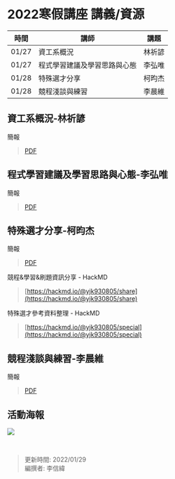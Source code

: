 # 2022寒假講座 講義/資源

| 時間 | 講師| 講題 |
|---------|---------|----------|
|01/27|資工系概況|林祈諺|
|01/27|程式學習建議及學習思路與心態|李弘唯|
|01/28|特殊選才分享|柯昀杰|
|01/28|競程淺談與練習|李晨維|

## 資工系概況-林祈諺
簡報
>[PDF](https://github.com/LMcps/Bulletin-Board/blob/58880058553f93ba0b8bab63102523edded7765b/%E5%90%84%E9%A1%9E%E7%B0%A1%E5%A0%B1%E3%80%81%E8%B3%87%E6%96%99/2021%E3%80%812022(%E7%AC%AC%E5%9B%9B%E5%B1%86)/2022%E5%AF%92%E5%81%87%E8%AC%9B%E5%BA%A7/%E8%B3%87%E5%B7%A5%E7%B3%BB%E6%A6%82%E6%B3%81-%E6%9E%97%E7%A5%88%E8%AB%BA.pdf)

## 程式學習建議及學習思路與心態-李弘唯
簡報
>[PDF](https://github.com/lmshlmcps4th/Bulletin-Board/blob/42c28c7fd3ac3b6035cae65a4970df68501146b7/%E5%90%84%E9%A1%9E%E7%B0%A1%E5%A0%B1%E3%80%81%E8%B3%87%E6%96%99/2022%E5%AF%92%E5%81%87%E8%AC%9B%E5%BA%A7/%E7%A8%8B%E5%BC%8F%E5%AD%B8%E7%BF%92%E5%BB%BA%E8%AD%B0%E5%8F%8A%E5%AD%B8%E7%BF%92%E6%80%9D%E8%B7%AF%E8%88%87%E5%BF%83%E6%85%8B-%E6%9D%8E%E5%BC%98%E5%94%AF.pdf)


## 特殊選才分享-柯昀杰
簡報
>[PDF](https://github.com/lmshlmcps4th/Bulletin-Board/blob/590b69d66d7c84ccad0a940c781b392b01ef8280/%E5%90%84%E9%A1%9E%E7%B0%A1%E5%A0%B1%E3%80%81%E8%B3%87%E6%96%99/2022%E5%AF%92%E5%81%87%E8%AC%9B%E5%BA%A7/%E7%89%B9%E6%AE%8A%E9%81%B8%E6%89%8D%E5%88%86%E4%BA%AB-%E6%9F%AF%E6%98%80%E6%9D%B0.pdf)

競程&學習&刷題資訊分享 - HackMD
>[https://hackmd.io/@yjk930805/share](https://hackmd.io/@yjk930805/share)

特殊選才參考資料整理 - HackMD
>[https://hackmd.io/@yjk930805/special](https://hackmd.io/@yjk930805/special)


## 競程淺談與練習-李晨維
簡報
>[PDF](https://github.com/lmshlmcps4th/Bulletin-Board/blob/42c28c7fd3ac3b6035cae65a4970df68501146b7/%E5%90%84%E9%A1%9E%E7%B0%A1%E5%A0%B1%E3%80%81%E8%B3%87%E6%96%99/2022%E5%AF%92%E5%81%87%E8%AC%9B%E5%BA%A7/%E7%AB%B6%E7%A8%8B%E6%B7%BA%E8%AB%87%E8%88%87%E7%B7%B4%E7%BF%92-%E6%9D%8E%E6%99%A8%E7%B6%AD.pdf)


## 活動海報
![](https://github.com/lmshlmcps4th/Bulletin-Board/blob/main/%E5%90%84%E9%A1%9E%E7%B0%A1%E5%A0%B1%E3%80%81%E8%B3%87%E6%96%99/2022%E5%AF%92%E5%81%87%E8%AC%9B%E5%BA%A7/LMCPS%E5%86%AC%E5%AD%A3%E8%AC%9B%E5%BA%A72022.png?raw=true)

<br>

>更新時間: 2022/01/29<br>
>編撰者: 李信緯
